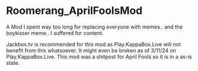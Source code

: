 # Roomerang_AprilFoolsMod
A Mod I spent way too long for replacing everyone with memes.. and the boykisser meme.. I suffered for content.

Jackbox.tv is recommended for this mod as Play.KappaBox.Live will not benefit from this whatsoever.
It might even be broken as of 3/11/24 on Play.KappaBox.Live. 
This mod was a shitpost for April Fools so it is in a as-is state.
